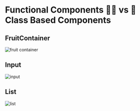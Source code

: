 # Functional Components 🥷🏽 vs 🤺 Class Based Components

## FruitContainer

![fruit container](https://media.git.generalassemb.ly/user/24692/files/b623f700-7788-11eb-9164-2956aad26b0a)

## Input 

![input](https://media.git.generalassemb.ly/user/24692/files/b623f700-7788-11eb-8043-76984b1a8f37)

## List

![list](https://media.git.generalassemb.ly/user/24692/files/b6bc8d80-7788-11eb-9a14-11feea5dbf05)
